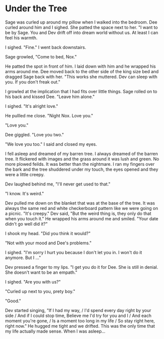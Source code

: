 # Under the Tree

Sage was curled up around my pillow when I walked into the bedroom.  Dee curled around him and I sighed.  She patted the space next to her.  "I want to be by Sage.  You and Dev drift off into dream world without us.  At least I can feel his warmth.

I sighed.  "Fine."  I went back downstairs.

Sage growled, "Come to bed, Nox."

He patted the spot in front of him.  I laid down with him and he wrapped his arms around me.  Dee moved back to the other side of the king size bed and dragged Sage back with her.  "This works she muttered.  Dev can sleep with you.  If you don't freak out."

I growled at the implication that I had fits over little things.  Sage rolled on to his back and kissed Dee.  "Leave him alone."

I sighed.  "It's alright love."

He pullled me close.  "Night Nox.  Love you."

"Love you."

Dee giggled.  "Love you two."

"We love you too."  I said and closed my eyes.

I fell asleep and dreamed of my barren tree.  I always dreamed of the barren tree.  It flickered with images and the grass around it was lush and green.  No more plowed feilds.  It was better than the nightmare.  I ran my fingers over the bark and the tree shuddered under my touch, the eyes opened and they were a little creepy.

Dev laughed behind me, "I'll never get used to that."

"I know.  It's weird."

Dev pulled me down on the blanket that was at the base of the tree.  It was always the same red and white checkerboard pattern like we were going on a picnic.  "It's creepy."  Dev said, "But the weird thing is, they only do that when you touch it."  He wrapped his arms around me and smiled.  "Your date didn't go well did it?"

I shook my head.  "Did you think it would?"

"Not with your mood and Dee's problems."

I sighed.  "I'm sorry I hurt you because I don't let you in.  I won't do it anymore.  But I ..."

Dev pressed a finger to my lips. "I get you do it for Dee.  She is still in denial.  She doesn't want to be an empath."

I sighed.  "Are you with us?"

"Curled up next to you, prety boy."

"Good."

Dev started singing, "If I had my way, / I'd spend every day right by your side / And if I could stop time,
Believe me I'd try for you and I / And each moment you're gone, / Is a moment too long in my life / So stay right here, right now."  He hugged me tight and we drifted.  This was the only time that my life actually made sense.  When I was asleep...